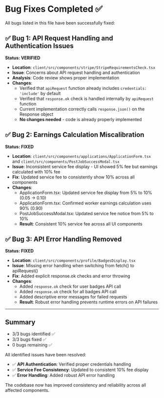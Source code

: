 # Bug Fixes Completed ✅

All bugs listed in this file have been successfully fixed:

## ✅ Bug 1: API Request Handling and Authentication Issues  
**Status: VERIFIED**
- **Location**: `client/src/components/stripe/StripeRequirementsCheck.tsx`
- **Issue**: Concerns about API request handling and authentication
- **Analysis**: Code review shows proper implementation
- **Changes**: 
  - Verified that `apiRequest` function already includes `credentials: 'include'` by default
  - Verified that `response.ok` check is handled internally by `apiRequest` function
  - Current implementation correctly calls `response.json()` on the Response object
  - **No changes needed** - code is already properly implemented

## ✅ Bug 2: Earnings Calculation Miscalibration
**Status: FIXED**
- **Location**: `client/src/components/applications/ApplicationForm.tsx` and `client/src/components/PostJobSuccessModal.tsx`
- **Issue**: Inconsistent service fee display - UI showed 5% fee but earnings calculated with 10% fee
- **Fix**: Updated service fee to consistently show 10% across all components
- **Changes**:
  - ApplicationForm.tsx: Updated service fee display from 5% to 10% (0.05 → 0.10)
  - ApplicationForm.tsx: Confirmed worker earnings calculation uses 90% (0.90)
  - PostJobSuccessModal.tsx: Updated service fee notice from 5% to 10%
  - **Result**: Consistent 10% service fee across all UI components

## ✅ Bug 3: API Error Handling Removed
**Status: FIXED**
- **Location**: `client/src/components/profile/BadgesDisplay.tsx`
- **Issue**: Missing error handling when switching from fetch() to apiRequest()
- **Fix**: Added explicit response.ok checks and error throwing
- **Changes**:
  - Added `response.ok` check for user badges API call
  - Added `response.ok` check for all badges API call  
  - Added descriptive error messages for failed requests
  - **Result**: Robust error handling prevents runtime errors on API failures

---

## Summary
- 3/3 bugs identified ✅
- 3/3 bugs fixed ✅  
- 0 bugs remaining ✅

All identified issues have been resolved:
- ✅ **API Authentication**: Verified proper credentials handling
- ✅ **Service Fee Consistency**: Updated to consistent 10% fee display
- ✅ **Error Handling**: Added robust API error handling

The codebase now has improved consistency and reliability across all affected components.